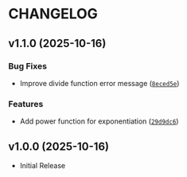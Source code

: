 # CHANGELOG

<!-- version list -->

## v1.1.0 (2025-10-16)

### Bug Fixes

- Improve divide function error message
  ([`8eced5e`](https://github.com/rttr-7/python-calculator/commit/8eced5ecc7c5940884185bb1d2cd6271206ecc75))

### Features

- Add power function for exponentiation
  ([`29d9dc6`](https://github.com/rttr-7/python-calculator/commit/29d9dc691845c4b206ac7cf64b4ab52fc4a75ccd))


## v1.0.0 (2025-10-16)

- Initial Release
